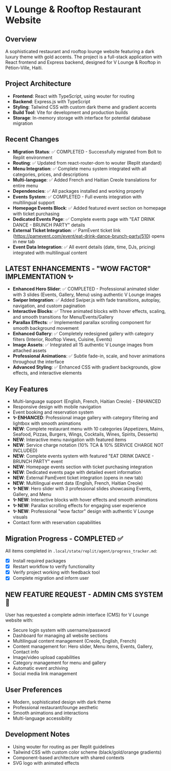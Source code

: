 # V Lounge & Rooftop Restaurant Website

## Overview
A sophisticated restaurant and rooftop lounge website featuring a dark luxury theme with gold accents. The project is a full-stack application with React frontend and Express backend, designed for V Lounge & Rooftop in Pétion-Ville, Haiti.

## Project Architecture
- **Frontend**: React with TypeScript, using wouter for routing
- **Backend**: Express.js with TypeScript  
- **Styling**: Tailwind CSS with custom dark theme and gradient accents
- **Build Tool**: Vite for development and production builds
- **Storage**: In-memory storage with interface for potential database migration

## Recent Changes
- **Migration Status**: ✅ COMPLETED - Successfully migrated from Bolt to Replit environment
- **Routing**: ✅ Updated from react-router-dom to wouter (Replit standard)
- **Menu Integration**: ✅ Complete menu system integrated with all categories, prices, and descriptions
- **Multi-language**: ✅ Added French and Haitian Creole translations for entire menu
- **Dependencies**: ✅ All packages installed and working properly
- **Events System**: ✅ COMPLETED - Full events integration with multilingual support
- **Homepage Events Block**: ✅ Added featured event section on homepage with ticket purchasing
- **Dedicated Events Page**: ✅ Complete events page with "EAT DRINK DANCE - BRUNCH PARTY" details
- **External Ticket Integration**: ✅ PamEvent ticket link (https://pamevent.com/event/eat-drink-dance-brunch-party/510) opens in new tab
- **Event Data Integration**: ✅ All event details (date, time, DJs, pricing) integrated with multilingual content

## LATEST ENHANCEMENTS - "WOW FACTOR" IMPLEMENTATION ✨
- **Enhanced Hero Slider**: ✅ COMPLETED - Professional animated slider with 3 slides (Events, Gallery, Menu) using authentic V Lounge images
- **Swiper Integration**: ✅ Added Swiper.js with fade transitions, autoplay, navigation, and custom pagination
- **Interactive Blocks**: ✅ Three animated blocks with hover effects, scaling, and smooth transitions for Menu/Events/Gallery
- **Parallax Effects**: ✅ Implemented parallax scrolling component for smooth background movement
- **Enhanced Gallery**: ✅ Completely redesigned gallery with category filters (Interior, Rooftop Views, Cuisine, Events)
- **Image Assets**: ✅ Integrated all 15 authentic V Lounge images from attached assets
- **Professional Animations**: ✅ Subtle fade-in, scale, and hover animations throughout the interface
- **Advanced Styling**: ✅ Enhanced CSS with gradient backgrounds, glow effects, and interactive elements

## Key Features
- Multi-language support (English, French, Haitian Creole) - ENHANCED
- Responsive design with mobile navigation
- Event booking and reservation system
- **✨ ENHANCED**: Professional image gallery with category filtering and lightbox with smooth animations
- **NEW**: Complete restaurant menu with 10 categories (Appetizers, Mains, Seafood, Pizzas, Burgers, Wings, Cocktails, Wines, Spirits, Desserts)
- **NEW**: Interactive menu navigation with featured items
- **NEW**: Service charge notation (10% TCA & 10% SERVICE CHARGE NOT INCLUDED)
- **NEW**: Complete events system with featured "EAT DRINK DANCE - BRUNCH PARTY" event
- **NEW**: Homepage events section with ticket purchasing integration
- **NEW**: Dedicated events page with detailed event information
- **NEW**: External PamEvent ticket integration (opens in new tab)
- **NEW**: Multilingual event data (English, French, Haitian Creole)
- **✨ NEW**: Hero slider with 3 professional slides showcasing Events, Gallery, and Menu
- **✨ NEW**: Interactive blocks with hover effects and smooth animations
- **✨ NEW**: Parallax scrolling effects for engaging user experience
- **✨ NEW**: Professional "wow factor" design with authentic V Lounge visuals
- Contact form with reservation capabilities

## Migration Progress - COMPLETED ✅
All items completed in `.local/state/replit/agent/progress_tracker.md`:
- [x] Install required packages  
- [x] Restart workflow to verify functionality
- [x] Verify project working with feedback tool
- [x] Complete migration and inform user

## NEW FEATURE REQUEST - ADMIN CMS SYSTEM 🚀
User has requested a complete admin interface (CMS) for V Lounge website with:
- Secure login system with username/password
- Dashboard for managing all website sections
- Multilingual content management (Creole, English, French)
- Content management for: Hero slider, Menu items, Events, Gallery, Contact info
- Image/video upload capabilities
- Category management for menu and gallery
- Automatic event archiving
- Social media link management

## User Preferences
- Modern, sophisticated design with dark theme
- Professional restaurant/lounge aesthetic
- Smooth animations and interactions
- Multi-language accessibility

## Development Notes
- Using wouter for routing as per Replit guidelines
- Tailwind CSS with custom color scheme (black/gold/orange gradients)
- Component-based architecture with shared contexts
- SVG logo with animated effects